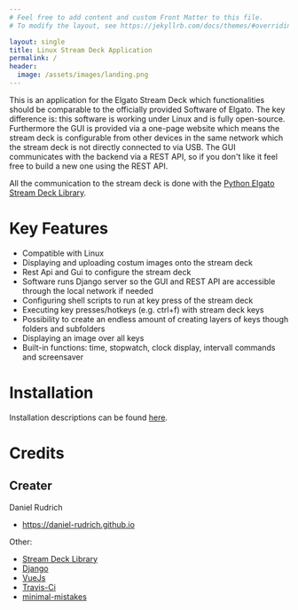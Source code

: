 ```yaml
---
# Feel free to add content and custom Front Matter to this file.
# To modify the layout, see https://jekyllrb.com/docs/themes/#overriding-theme-defaults

layout: single
title: Linux Stream Deck Application
permalink: /
header:
  image: /assets/images/landing.png
---
```


This is an application for the Elgato Stream Deck which functionalities should be comparable to the officially provided Software of Elgato. The key difference is: this software is working under Linux and is fully open-source. Furthermore the GUI is provided via a one-page website which means the stream deck is configurable from other devices in the same network which the stream deck is not directly connected to via USB.
The GUI communicates with the backend via a REST API, so if you don't like it feel free to build a new one using the REST API.

All the communication to the stream deck is done with the [Python Elgato Stream Deck Library](https://github.com/abcminiuser/python-elgato-streamdeck). 

# Key Features

* Compatible with Linux
* Displaying and uploading costum images onto the stream deck
* Rest Api and Gui to configure the stream deck
* Software runs Django server so the GUI and REST API are accessible through the local network if needed
* Configuring shell scripts to run at key press of the stream deck
* Executing key presses/hotkeys (e.g. ctrl+f) with stream deck keys
* Possibility to create an endless amount of creating layers of keys though folders and subfolders
* Displaying an image over all keys
* Built-in functions: time, stopwatch, clock display, intervall commands and screensaver
	
# Installation

Installation descriptions can be found [here](https://daniel-rudrich.github.io/streamdeck-application/installation/).

# Credits

## Creater

Daniel Rudrich

* https://daniel-rudrich.github.io

Other:

* [Stream Deck Library](https://github.com/abcminiuser/python-elgato-streamdeck)
* [Django](https://www.djangoproject.com/)
* [VueJs](https://vuejs.org/)
* [Travis-Ci](https://travis-ci.org/)
* [minimal-mistakes](https://mademistakes.com/work/minimal-mistakes-jekyll-theme/)
